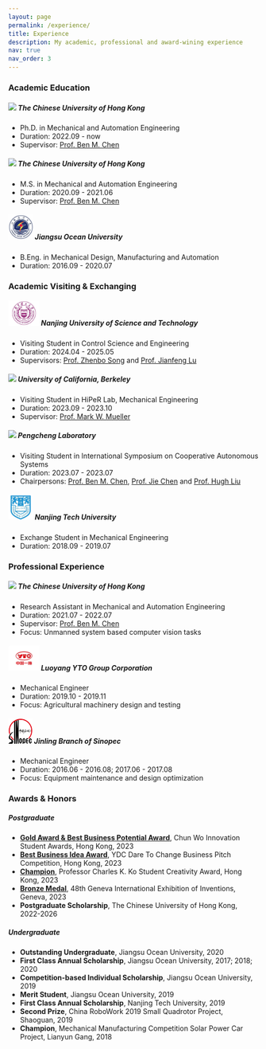 ```yaml
---
layout: page
permalink: /experience/
title: Experience
description: My academic, professional and award-wining experience
nav: true
nav_order: 3
---
```


### Academic Education
##### <img src="../assets/brands/CUHK.png" height="50"> The Chinese University of Hong Kong 
- Ph.D. in Mechanical and Automation Engineering
- Duration: 2022.09 - now 
- Supervisor: [Prof. Ben M. Chen](https://www4.mae.cuhk.edu.hk/peoples/chen-benmei/)

##### <img src="../assets/brands/CUHK.png" height="50"> The Chinese University of Hong Kong 
- M.S. in Mechanical and Automation Engineering
- Duration: 2020.09 - 2021.06
- Supervisor: [Prof. Ben M. Chen](https://www4.mae.cuhk.edu.hk/peoples/chen-benmei/)

##### <img src="../assets/brands/JOU.png" height="50"> Jiangsu Ocean University 
- B.Eng. in Mechanical Design, Manufacturing and Automation
- Duration: 2016.09 - 2020.07

### Academic Visiting & Exchanging
##### <img src="../assets/brands/NJUST.png" height="50"> Nanjing University of Science and Technology
- Visiting Student in Control Science and Engineering
- Duration: 2024.04 - 2025.05
- Supervisors: [Prof. Zhenbo Song](https://www.researchgate.net/profile/Song-Zhenbo) and [Prof. Jianfeng Lu](http://202.119.85.163/open/TutorInfo.aspx?dsbh=Xn3GKidYcoyr!Qa1YK4RAQ==&yxsh=4iVdgPyuKTE=&zydm=fY2NaWnaNpk=)

##### <img src="../assets/brands/UCB.png" height="50"> University of California, Berkeley
- Visiting Student in HiPeR Lab, Mechanical Engineering
- Duration: 2023.09 - 2023.10
- Supervisor: [Prof. Mark W. Mueller](https://me.berkeley.edu/people/mark-w-mueller/)

##### <img src="../assets/brands/pengcheng.png" height="50"> Pengcheng Laboratory
- Visiting Student in International Symposium on Cooperative Autonomous Systems
- Duration: 2023.07 - 2023.07
- Chairpersons: [Prof. Ben M. Chen](https://www4.mae.cuhk.edu.hk/peoples/chen-benmei/), [Prof. Jie Chen](https://www.tongji.edu.cn/info/1136/21221.htm) and [Prof. Hugh Liu](https://www.flight.utias.utoronto.ca/fsc/index.php/team)

##### <img src="../assets/brands/NJTech.png" height="50"> Nanjing Tech University
- Exchange Student in Mechanical Engineering
- Duration: 2018.09 - 2019.07

### Professional Experience
##### <img src="../assets/brands/CUHK.png" height="50"> The Chinese University of Hong Kong 
- Research Assistant in Mechanical and Automation Engineering
- Duration: 2021.07 - 2022.07
- Supervisor: [Prof. Ben M. Chen](https://www4.mae.cuhk.edu.hk/peoples/chen-benmei/)
- Focus: Unmanned system based computer vision tasks

##### <img src="../assets/brands/yto.png" height="50">  Luoyang YTO Group Corporation  
- Mechanical Engineer  
- Duration: 2019.10 - 2019.11
- Focus: Agricultural machinery design and testing

##### <img src="../assets/brands/sinopec.png" height="50">  Jinling Branch of Sinopec  
- Mechanical Engineer
- Duration: 2016.06 - 2016.08; 2017.06 - 2017.08
- Focus: Equipment maintenance and design optimization


### Awards & Honors
##### Postgraduate
- [**Gold Award & Best Business Potential Award**](https://www.cwisa.com/en/index.html), Chun Wo Innovation Student Awards, Hong Kong, 2023
- [**Best Business Idea Award**](https://daretochange.ydc.org.hk/en/showcase-urbannet.aspx), YDC Dare To Change Business Pitch Competition, Hong Kong, 2023
- [**Champion**](https://www.orkts.cuhk.edu.hk/en/news-events/announcements/3735-event-highlight-professor-charles-k-kao-student-creativity-awards-pckksca-prize-presentation-ceremony-1-june-2023), Professor Charles K. Ko Student Creativity Award, Hong Kong, 2023
- [**Bronze Medal**](https://ifia.com/the-48th-international-exhibition-of-inventions-in-geneva-was-held-with-success/), 48th Geneva International Exhibition of Inventions, Geneva, 2023
- **Postgraduate Scholarship**, The Chinese University of Hong Kong, 2022-2026


##### Undergraduate
- **Outstanding Undergraduate**, Jiangsu Ocean University, 2020
- **First Class Annual Scholarship**, Jiangsu Ocean University, 2017; 2018; 2020
- **Competition-based Individual Scholarship**, Jiangsu Ocean University, 2019
- **Merit Student**, Jiangsu Ocean University, 2019
- **First Class Annual Scholarship**, Nanjing Tech University, 2019
- **Second Prize**, China RoboWork 2019 Small Quadrotor Project, Shaoguan, 2019
- **Champion**, Mechanical Manufacturing Competition Solar Power Car Project, Lianyun Gang, 2018

